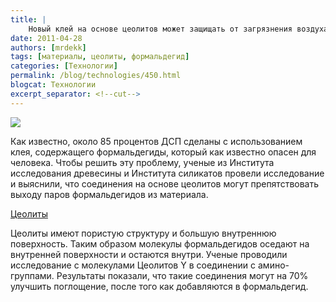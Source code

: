 ```yaml
---
title: |
    Новый клей на основе цеолитов может защищать от загрязнения воздуха!
date: 2011-04-28
authors: [mrdekk]
tags: [материалы, цеолиты, формальдегид]
categories: [Технологии]
permalink: /blog/technologies/450.html
blogcat: Технологии
excerpt_separator: <!--cut-->
---
```



![](http://itw66.ru/uploads/images/00/00/01/2011/04/28/58665e.jpg)


Как известно, около 85 процентов ДСП сделаны с использованием клея, содержащего формальдегиды, который как известно опасен для человека. Чтобы решить эту проблему, ученые из Института исследования древесины и Института силикатов провели исследование и выяснили, что соединения на основе цеолитов могут препятствовать выходу паров формальдегидов из материала.

<!--cut-->

[Цеолиты](http://ru.wikipedia.org/wiki/%D0%A6%D0%B5%D0%BE%D0%BB%D0%B8%D1%82%D1%8B)

Цеолиты имеют пористую структуру и большую внутреннюю поверхность. Таким образом молекулы формальдегидов оседают на внутренней поверхности и остаются внутри. Ученые проводили исследование с молекулами Цеолитов Y в соединении с амино-группами. Результаты показали, что такие соединения могут на 70% улучшить поглощение, после того как добавляются в формальдегид.
